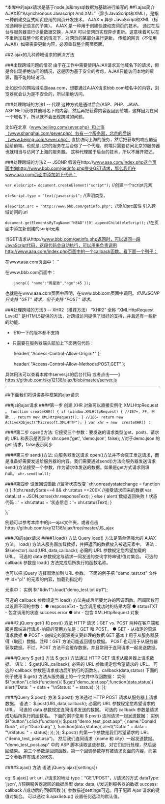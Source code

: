 *本库中的ajax请求是基于node.js和mysql数据为基础进行编写的
##1.ajax简介
AJAX即“Asynchronous Javascript And XML”（异步JavaScript和XML），是指一种创建交互式网页应用的网页开发技术。
AJAX = 异步 JavaScript和XML（标准通用标记语言的子集）。
AJAX 是一种用于创建快速动态网页的技术。
通过在后台与服务器进行少量数据交换，AJAX 可以使网页实现异步更新。这意味着可以在不重新加载整个网页的情况下，对网页的某部分进行更新。
传统的网页（不使用 AJAX）如果需要更新内容，必须重载整个网页页面。

##2.ajax的几种跨域请求的解决方法

###出现跨域问题的情况
由于在工作中需要使用AJAX请求其他域名下的请求，但是会出现拒绝访问的情况，这是因为基于安全的考虑，AJAX只能访问本地的资源，而不能跨域访问。

比如说你的网站域名是aaa.com，想要通过AJAX请求bbb.com域名中的内容，浏览器就会认为是不安全的，所以拒绝访问。

###处理跨域的方法1 -- 代理
这种方式是通过后台(ASP、PHP、JAVA、ASP.NET)获取其他域名下的内容，然后再把获得内容返回到前端，这样因为在同一个域名下，所以就不会出现跨域的问题。

比如在北京（www.beijing.com/sever.php）和上海（www.shanghai.com/sever.php）各有一个服务器，北京的后端（www.beijing.com/sever.php）
直接访问上海的服务，然后把获取的响应值返回给前端。也就是北京的服务在后台做了一个代理，前端只需要访问北京的服务器也就相当与访问了上海的服务器。
这种代理属于后台的技术，所以不展开叙述。

###处理跨域的方法2 -- JSONP
假设在http://www.aaa.com/index.php这个页面中向http://www.bbb.com/getinfo.php提交GET请求，那么我们在www.aaa.com页面中添加如下代码：

`var eleScript= document.createElement("script");` //创建一个script元素
 
`eleScript.type = "text/javascript";` //声明类型、
 
`eleScript.src = "http://www.bbb.com/getinfo.php"; `//添加src属性 引入跨域访问的url
 
`document.getElementsByTagName("HEAD")[0].appendChild(eleScript);` //在页面中添加新创建的script元素

当GET请求从http://www.bbb.com/getinfo.php返回时，可以返回一段JavaScript代码，这段代码会自动执行，可以用来负责调用http://www.aaa.com/index.php页面中的一个callback函数。看下面一个列子：

在www.aaa.com页面中：
`<script>
 
　　function jsonp( json ){
 
　　　　document.write( json.name ); //输出周星驰
 
}
 
<script>
 
<script src="http://www.bbb.com/getinfo.php"></script>`
在www.bbb.com页面中：

　　`jsonp({ "name":"周星驰","age":45 });`

也就是在www.aaa.com页面中声明，在www.bbb.com页面中调用。*但是JSONP只支持 “GET” 请求，但不支持 “POST” 请求。*

###处理跨域的方法3 -- XHR2（推荐方法）
“XHR2” 全称 “XMLHttpRequest Level2” 是HTML5提供的方法，对跨域访问提供了很好的支持，并且还有一些新的功能。

* IE10一下的版本都不支持

* 只需要在服务器端头部加上下面两句代码：

　　header( "Access-Control-Allow-Origin:*" );

　　header( "Access-Control-Allow-Methods:POST,GET" );

具体用法可以查看本库中server.js的后台代码 或者点击——》https://github.com/sky12138/ajax/blob/master/server.js
***

##下面我们将讲讲各种框架的ajax请求

###js的ajax请求
####第一步
创建 XHR 对象可以直接实例化 XMLHttpRequest 。
`function createXHR() {
	if (window.XMLHttpRequest) { //IE7+, FF, 谷歌...
		return new XMLHttpRequest();
	}
	//IE6-
	return new ActiveXObject("Microsoft.XMLHTTP");
}
var xhr = new  createXHR() ；`

####第二步
open()方法:
它接受三个参数：要发送的请求类型(get、post)、请求的 URL 和表示是否异步
xhr.open('get', 'demo.json', false);  //对于demo.json 的 get 请求，false表示同步

####第三步
send()方法:
向服务器发送请求
open()方法并不会真正发送请求，而是准备好需要发送给服务器的内容。我们需要通过send()方法向服务器发送请求
send()方法接受一个参数，作为请求体发送的数据。如果是get方式请求则填 null。
`xhr.send(null); `

####第四步
设置回调函数
//监听状态改变
`xhr.onreadystatechange = function () {
     if(xhr.readyState==4 && xhr.status ==200){
//接受请求回来的数据
var dataList = JSON.parse(xhr.responseText);
      } else {
             alert('数据返回失败！状态代码：' + xhr.status + '状态信息：'+ xhr.statusText);
      }
      
};`

例题可以参考本库中的js—ajax文件夹，或者点击https://github.com/sky12138/ajax/tree/master/JS_ajax

###JQ的ajax请求
####1.load() 方法
Query load() 方法是简单但强大的 AJAX 方法。
load() 方法从服务器加载数据，并把返回的数据放入被选元素中。
语法：
$(selector).load(URL,data,callback);
必需的 URL 参数规定您希望加载的 URL。
可选的 data 参数规定与请求一同发送的查询字符串键/值对集合。
可选的 callback 参数是 load() 方法完成后所执行的函数名称。

也可以把 jQuery 选择器添加到 URL 参数。
下面的例子把 "demo_test.txt" 文件中 id="p1" 的元素的内容，加载到指定的 <div> 元素中：
实例
$("#div1").load("demo_test.txt #p1");

可选的 callback 参数规定当 load() 方法完成后所要允许的回调函数。回调函数可以设置不同的参数：
  ● responseTxt - 包含调用成功时的结果内容
  ● statusTXT - 包含调用的状态  success    error
  ● xhr - 包含 XMLHttpRequest 对象

####2.jQuery get() 和 post() 方法
HTTP 请求：GET vs. POST
两种在客户端和服务器端进行请求-响应的常用方法是：GET 和 POST。
  ● GET - 从指定的资源请求数据
  ● POST - 向指定的资源提交要处理的数据
GET 基本上用于从服务器获得（取回）数据。注释：GET 方法可能返回缓存数据。
POST 也可用于从服务器获取数据。不过，POST 方法不会缓存数据，并且常用于连同请求一起发送数据。


####jQuery $.get() 方法
$.get() 方法通过 HTTP GET 请求从服务器上请求数据。
语法：
$.get(URL,callback);
必需的 URL 参数规定您希望请求的 URL。
可选的 callback 参数是请求成功后所执行的函数名。callback(data,status)
下面的例子使用 $.get() 方法从服务器上的一个文件中取回数据：
实例
$("button").click(function(){
  $.get("demo_test.asp",function(data,status){
    alert("Data: " + data + "\nStatus: " + status);
  });
});


####jQuery $.post() 方法
$.post() 方法通过 HTTP POST 请求从服务器上请求数据。
语法：
$.post(URL,data,callback);
必需的 URL 参数规定您希望请求的 URL。
可选的 data 参数规定连同请求发送的数据。
可选的 callback 参数是请求成功后所执行的函数名。
下面的例子使用 $.post() 连同请求一起发送数据：
实例
$("button").click(function(){
  $.post("demo_test_post.asp",
  {
    name:"Donald Duck",
    city:"Duckburg"
  },
  function(data,status){
    alert("Data: " + data + "\nStatus: " + status);
  });
});
$.post() 的第一个参数是我们希望请求的 URL ("demo_test_post.asp")。
然后我们连同请求（name 和 city）一起发送数据。
"demo_test_post.asp" 中的 ASP 脚本读取这些参数，对它们进行处理，然后返回结果。
第三个参数是回调函数。第一个回调参数存有被请求页面的内容，而第二个参数存有请求的状态。


####3.ajax() 方法
语法
jQuery.ajax([settings])

eg:
$.ajax({
  url: url,                 //请求的地址
  type：“GET/POST”，//请求的方式
  dataType: 'json',  //预期服务器返回的数据类型
  data: data,           //发送到服务器的数据
  success: callback  //成功后的回掉函数
});
参数描述settings可选。用于配置 Ajax 请求的键值对集合。
可以通过 $.ajaxSetup() 设置任何选项的默认值。
